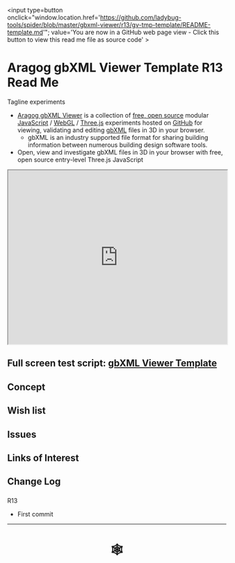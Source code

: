 <span style=display:none; >[You are now in a GitHub source code view - click this link to view Read Me file as a web page](http://www.ladybug.tools/spider/index.html#gbxml-viewer/r13/gv-tmp-template/README.md "View file as a web page." ) </span>
<input type=button onclick="window.location.href='https://github.com/ladybug-tools/spider/blob/master/gbxml-viewer/r13/gv-tmp-template/README-template.md'";
value='You are now in a GitHub web page view - Click this button to view this read me file as source code' >

# Aragog gbXML Viewer Template R13 Read Me


Tagline experiments

* [Aragog gbXML Viewer]( https://github.com/ladybug-tools/spider "Source code on GitHub" ) is a collection of [free, open source]( https://opensource.guide/ "Read all about it at OpenSource Guides" ) modular [JavaScript]( https://developer.mozilla.org/en-US/docs/Web/JavaScript/About_JavaScript "Callout to Brendan" ) / [WebGL]( https://www.khronos.org/webgl/ "Tip of the hat to Ken Russell" ) / [Three.js]( https://threejs.org/ "Hi Mr.doob" ) experiments hosted on [GitHub]( https://github.com/about "Beep for where the geek peeps keep" ) for viewing, validating and editing [gbXML]( http://gbxml.org "Where's your schema today?" ) files in 3D in your browser.
	* gbXML is an industry supported file format for sharing building information between numerous building design software tools.
* Open, view and investigate gbXML files in 3D in your browser with free, open source entry-level Three.js JavaScript

<iframe class=iframeReadMe src=http://www.ladybug.tools/spider/gbxml-viewer/r13/gv-tmp-template/gv-tmp.html width=100% height=400px >Iframes are not displayed on github.com</iframe>


## Full screen test script: [gbXML Viewer Template]( http://www.ladybug.tools/spider/gbxml-viewer/r13/gv-tmp-template/gv-tmp.html )


## Concept



## Wish list



## Issues



## Links of Interest



## Change Log

###

R13
* First commit

***

# <center title="hello!" ><a href=javascript:window.scrollTo(0,0); style=text-decoration:none; > &#x1f578; </a></center>



